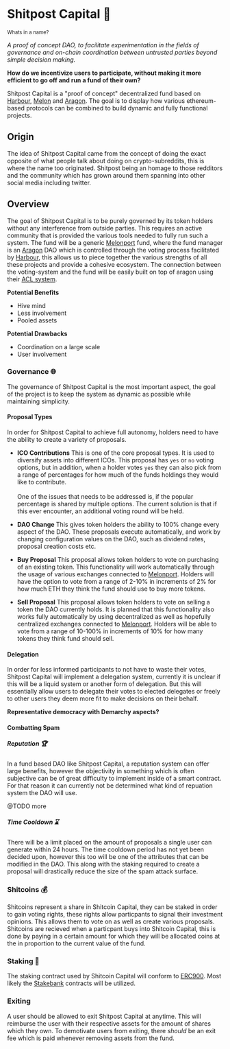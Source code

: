 # Shitpost Capital :poop:
<sub>Whats in a name?</sub> <br />

*A proof of concept DAO, to facilitate experimentation in the fields of governance and on-chain coordination between untrusted parties beyond simple decision making.*

**How do we incentivize users to participate, without making it more efficient to go off and run a fund of their own?**

Shitpost Capital is a "proof of concept" decentralized fund based on [Harbour](https://www.harbourproject.io/), [Melon](https://melonport.com/) and [Aragon](https://aragon.one/). The goal is to display how various ethereum-based protocols can be combined to build dynamic and fully functional projects.

## Origin

The idea of Shitpost Capital came from the concept of doing the exact opposite of what people talk about doing on crypto-subreddits, this is where the name too originated. Shitpost being an homage to those redditors and the community which has grown around them spanning into other social media including twitter. 

## Overview

The goal of Shitpost Capital is to be purely governed by its token holders without any interference from outside parties. This requires an active community that is provided the various tools needed to fully run such a system. The fund will be a generic [Melonport](https://melonport.com/) fund, where the fund manager is an [Aragon](https://aragon.one/) DAO which is controlled through the voting process facilitated by [Harbour](https://harbourproject.io/), this allows us to piece together the various strengths of all these projects and provide a cohesive ecosystem. The connection between the voting-system and the fund will be easily built on top of aragon using their [ACL system](https://blog.aragon.one/introducing-aragonos-say-hi-to-modular-and-extendable-organizations-8555af1076f3). 

**Potential Benefits**
 * Hive mind
 * Less involvement
 * Pooled assets

**Potential Drawbacks**
 * Coordination on a large scale
 * User involvement

### Governance :globe_with_meridians:

The governance of Shitpost Capital is the most important aspect, the goal of the project is to keep the system as dynamic as possible while maintaining simplicity.

#### Proposal Types

In order for Shitpost Capital to achieve full autonomy, holders need to have the ability to create a variety of proposals. 

* **ICO Contributions**  This is one of the core proposal types. It is used to diversify assets into different ICOs. This proposal has ```yes``` or ```no``` voting options, but in addition, when a holder votes ```yes``` they can also pick from a range of percentages for how much of the funds holdings they would like to contribute. <br /> <br />
One of the issues that needs to be addressed is, if the popular percentage is shared by multiple options. The current solution is that if this ever encounter, an additional voting round will be held.

* **DAO Change**  This gives token holders the ability to 100% change every aspect of the DAO. These proposals execute automatically, and work by changing configuration values on the DAO, such as dividend rates, proposal creation costs etc.

* **Buy Proposal** This proposal allows token holders to vote on purchasing of an existing token. This functionality will work automatically through the usage of various exchanges connected to [Melonport](https://melonport.com/). Holders will have the option to vote from a range of 2-10% in increments of 2% for how much ETH they think the fund should use to buy more tokens.

* **Sell Proposal** This proposal allows token holders to vote on selling a token the DAO currently holds. It is planned that this functionality also works fully automatically by using decentralized as well as hopefully centralized exchanges connected to [Melonport](https://melonport.com/). Holders will be able to vote from a range of 10-100% in increments of 10% for how many tokens they think fund should sell.

#### Delegation

In order for less informed participants to not have to waste their votes, Shitpost Capital will implement a delegation system, currently it is unclear if this will be a liquid system or another form of delegation. But this will essentially allow users to delegate their votes to elected delegates or freely to other users they deem more fit to make decisions on their behalf.

**Representative democracy with Demarchy aspects?**

#### Combatting Spam

##### Reputation :trophy:

In a fund based DAO like Shitpost Capital, a reputation system can offer large benefits, however the objectivity in something which is often subjective can be of great difficulty to implement inside of a smart contract. For that reason it can currently not be determined what kind of repuation system the DAO will use.

@TODO more

##### Time Cooldown :hourglass:

There will be a limit placed on the amount of proposals a single user can generate within 24 hours. The time cooldown period has not yet been decided upon, however this too will be one of the attributes that can be modified in the DAO. This along with the staking required to create a proposal will drastically reduce the size of the spam attack surface.

### Shitcoins :moneybag:

Shitcoins represent a share in Shitcoin Capital, they can be staked in order to gain voting rights, these rights allow particpants to signal their investment opinions. This allows them to vote on as well as create various proposals. Shitcoins are recieved when a particpant buys into Shitcoin Capital, this is done by paying in a certain amount for which they will be allocated coins at the in proportion to the current value of the fund.

### Staking :bank:

The staking contract used by Shitcoin Capital will conform to [ERC900](https://github.com/ethereum/EIPs/pull/910). Most likely the [Stakebank](https://github.com/HarbourProject/stakebank) contracts will be utilized.

### Exiting

A user should be allowed to exit Shitpost Capital at anytime. This will reimburse the user with their respective assets for the amount of shares which they own. To demotivate users from exiting, there *should* be an exit fee which is paid whenever removing assets from the fund.


